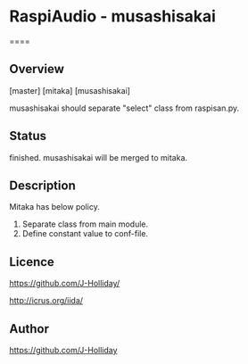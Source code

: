 # RaspiAudio - musashisakai

====

## Overview

[master]
[mitaka]
[musashisakai]

musashisakai should separate "select" class from raspisan.py.

## Status

finished. musashisakai will be merged to mitaka.

## Description

Mitaka has below policy.

1. Separate class from main module.
2. Define constant value to conf-file.

## Licence

https://github.com/J-Holliday/

http://icrus.org/iida/

## Author

https://github.com/J-Holliday